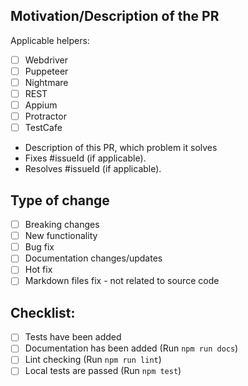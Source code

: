 ## Motivation/Description of the PR

Applicable helpers:

- [ ] Webdriver
- [ ] Puppeteer
- [ ] Nightmare
- [ ] REST
- [ ] Appium
- [ ] Protractor
- [ ] TestCafe

- Description of this PR, which problem it solves
- Fixes #issueId (if applicable).
- Resolves #issueId (if applicable).

## Type of change

- [ ] Breaking changes
- [ ] New functionality
- [ ] Bug fix
- [ ] Documentation changes/updates
- [ ] Hot fix
- [ ] Markdown files fix - not related to source code

## Checklist:

<!--- Go over all the following points, and put an `x` in all the boxes that apply. -->
<!--- If you're unsure about any of these, don't hesitate to ask. We're here to help! -->
- [ ] Tests have been added
- [ ] Documentation has been added (Run `npm run docs`)
- [ ] Lint checking (Run `npm run lint`)
- [ ] Local tests are passed (Run `npm test`)
